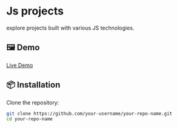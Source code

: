 # Js projects

explore projects built with various JS technologies.


## 🖼️ Demo

[Live Demo](https://your-demo-link.com)

## 📦 Installation

Clone the repository:

```bash
git clone https://github.com/your-username/your-repo-name.git
cd your-repo-name
